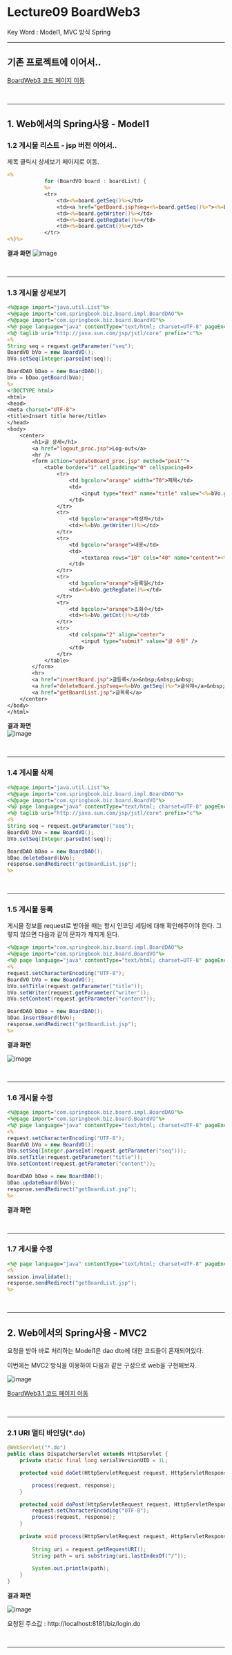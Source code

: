 # Lecture09  BoardWeb3
Key Word : Model1, MVC 방식 Spring      

<hr/>

 ## 기존 프로젝트에 이어서..
 
 [BoardWeb3 코드 페이지 이동](https://github.com/Moveuk/2021_Spring/tree/main/0827_Lecture08/BoardWeb3)
 
 
 <br><hr/>
 
## 1. Web에서의 Spring사용 - Model1

### 1.2 게시물 리스트 - jsp 버전 이어서..

 제목 클릭시 상세보기 페이지로 이동.

```jsp
<%
			for (BoardVO board : boardList) {
			%>
			<tr>
				<td><%=board.getSeq()%></td>
				<td><a href="getBoard.jsp?seq=<%=board.getSeq()%>"><%=board.getTitle()%></a></td>
				<td><%=board.getWriter()%></td>
				<td><%=board.getRegDate()%></td>
				<td><%=board.getCnt()%></td>
			</tr>
<%}%>
```

**결과 화면**
![image](https://user-images.githubusercontent.com/84966961/131270784-30b30110-cd2b-42df-bb72-933aa9e50685.png)

 
 <br><hr/>
 
### 1.3 게시물 상세보기

```jsp
<%@page import="java.util.List"%>
<%@page import="com.springbook.biz.board.impl.BoardDAO"%>
<%@page import="com.springbook.biz.board.BoardVO"%>
<%@ page language="java" contentType="text/html; charset=UTF-8" pageEncoding="UTF-8"%>
<%@ taglib uri="http://java.sun.com/jsp/jstl/core" prefix="c"%>
<%
String seq = request.getParameter("seq");
BoardVO bVo = new BoardVO();
bVo.setSeq(Integer.parseInt(seq));

BoardDAO bDao = new BoardDAO();
bVo = bDao.getBoard(bVo);
%>
<!DOCTYPE html>
<html>
<head>
<meta charset="UTF-8">
<title>Insert title here</title>
</head>
<body>
	<center>
		<h1>글 상세</h1>
		<a href="logout_proc.jsp">Log-out</a>
		<hr />
		<form action="updateBoard_proc.jsp" method="post"">
			<table border="1" cellpadding="0" cellspacing=0>
				<tr>
					<td bgcolor="orange" width="70">제목</td>
					<td>
						<input type="text" name="title" value="<%=bVo.getTitle()%>" />
					</td>
				</tr>
				<tr>
					<td bgcolor="orange">작성자</td>
					<td><%=bVo.getWriter()%></td>
				</tr>
				<tr>
					<td bgcolor="orange">내용</td>
					<td>
						<textarea rows="10" cols="40" name="content"><%=bVo.getContent()%></textarea>
					</td>
				</tr>
				<tr>
					<td bgcolor="orange">등록일</td>
					<td><%=bVo.getRegDate()%></td>
				</tr>
				<tr>
					<td bgcolor="orange">조회수</td>
					<td><%=bVo.getCnt()%></td>
				</tr>
				<tr>
					<td colspan="2" align="center">
						<input type="submit" value="글 수정" />
					</td>
				</tr>
			</table>
		</form>
		<hr>
		<a href="insertBoard.jsp">글등록</a>&nbsp;&nbsp;&nbsp;
		<a href="deleteBoard.jsp?seq=<%=bVo.getSeq()%>">글삭제</a>&nbsp;&nbsp;&nbsp;
		<a href="getBoardList.jsp">글목록</a>
	</center>
</body>
</html>
```


**결과 화면**    
![image](https://user-images.githubusercontent.com/84966961/131274753-fef5cfde-e6eb-4409-af43-ab6abddb2be1.png)






 
 <br><hr/>
 
### 1.4 게시물 삭제

```jsp
<%@page import="java.util.List"%>
<%@page import="com.springbook.biz.board.impl.BoardDAO"%>
<%@page import="com.springbook.biz.board.BoardVO"%>
<%@ page language="java" contentType="text/html; charset=UTF-8" pageEncoding="UTF-8"%>
<%@ taglib uri="http://java.sun.com/jsp/jstl/core" prefix="c"%>
<%
String seq = request.getParameter("seq");
BoardVO bVo = new BoardVO();
bVo.setSeq(Integer.parseInt(seq));

BoardDAO bDao = new BoardDAO();
bDao.deleteBoard(bVo);
response.sendRedirect("getBoardList.jsp");
%>
```



 
 <br><hr/>
 
### 1.5 게시물 등록

게시물 정보를 request로 받아올 때는 항시 인코딩 세팅에 대해 확인해주어야 한다. 그렇지 않으면 다음과 같이 문자가 깨지게 된다.

```jsp
<%@page import="com.springbook.biz.board.impl.BoardDAO"%>
<%@page import="com.springbook.biz.board.BoardVO"%>
<%@ page language="java" contentType="text/html; charset=UTF-8" pageEncoding="UTF-8"%>
<%
request.setCharacterEncoding("UTF-8");
BoardVO bVo = new BoardVO();
bVo.setTitle(request.getParameter("title"));
bVo.setWriter(request.getParameter("writer"));
bVo.setContent(request.getParameter("content"));

BoardDAO bDao = new BoardDAO();
bDao.insertBoard(bVo);
response.sendRedirect("getBoardList.jsp");
%>
```


**결과 화면**    

![image](https://user-images.githubusercontent.com/84966961/131277296-b9b4c6fa-9ccb-4dbf-95a8-e2eea59b063c.png)

 
 <br><hr/>
 
### 1.6 게시물 수정

```jsp
<%@page import="com.springbook.biz.board.impl.BoardDAO"%>
<%@page import="com.springbook.biz.board.BoardVO"%>
<%@ page language="java" contentType="text/html; charset=UTF-8" pageEncoding="UTF-8"%>
<%
request.setCharacterEncoding("UTF-8");
BoardVO bVo = new BoardVO();
bVo.setSeq(Integer.parseInt(request.getParameter("seq")));
bVo.setTitle(request.getParameter("title"));
bVo.setContent(request.getParameter("content"));

BoardDAO bDao = new BoardDAO();
bDao.updateBoard(bVo);
response.sendRedirect("getBoardList.jsp");
%>
```


**결과 화면**    
 
 <br><hr/>
 
### 1.7 게시물 수정

```jsp
<%@ page language="java" contentType="text/html; charset=UTF-8" pageEncoding="UTF-8"%>
<%
session.invalidate();
response.sendRedirect("getBoardList.jsp");
%>
```
 
 <br><hr/>
 
## 2. Web에서의 Spring사용 - MVC2

요청을 받아 바로 처리하는 Model1은 dao dto에 대한 코드들이 혼재되어있다.   

이번에는 MVC2 방식을 이용하여 다음과 같은 구성으로 web을 구현해보자.

![image](https://user-images.githubusercontent.com/84966961/131281922-813c6d1e-dcf5-4ff7-9eba-f4c64463909f.png)


[BoardWeb3.1 코드 페이지 이동](https://github.com/Moveuk/2021_Spring/tree/main/0830_Lecture09/BoardWeb3.1)
 
 
 <br><hr/>
 
### 2.1 URI 멀티 바인딩(*.do)

```java
@WebServlet("*.do")
public class DispatcherServlet extends HttpServlet {
	private static final long serialVersionUID = 1L;

	protected void doGet(HttpServletRequest request, HttpServletResponse response) throws ServletException, IOException {

		process(request, response);
	}

	protected void doPost(HttpServletRequest request, HttpServletResponse response) throws ServletException, IOException {
		request.setCharacterEncoding("UTF-8");
		process(request, response);
	}
	
	private void process(HttpServletRequest request, HttpServletResponse response) throws UnsupportedEncodingException {
		
		String uri = request.getRequestURI();
		String path = uri.substring(uri.lastIndexOf("/"));
		
		System.out.println(path);
	}
}
```


**결과 화면**    
 
![image](https://user-images.githubusercontent.com/84966961/131282874-e4753f44-99fc-41de-ac6a-bab4b08bec5f.png)

요청된 주소값 : http://localhost:8181/biz/login.do


 
 <br><hr/>
 

